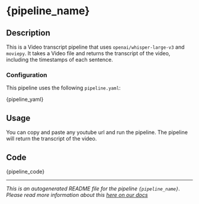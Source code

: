 # {pipeline_name}

## Description

This is a Video transcript pipeline that uses `openai/whisper-large-v3` and `moviepy`. It takes a Video file and returns the transcript of the video, including the timestamps of each sentence.

### Configuration

This pipeline uses the following `pipeline.yaml`:

{pipeline_yaml}

## Usage

You can copy and paste any youtube url and run the pipeline. The pipeline will return the transcript of the video.

## Code

{pipeline_code}

---

_This is an autogenerated README file for the pipeline `{pipeline_name}`. Please read more information about this [here on our docs](https://docs.mystic.ai/docs/using-the-readmemd)_

